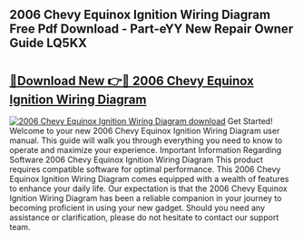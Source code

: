 ## 2006 Chevy Equinox Ignition Wiring Diagram Free Pdf Download - Part-eYY New Repair Owner Guide LQ5KX

# <h2><a href="http://dfk9hg6.blite.top/?on=2006+Chevy+Equinox+Ignition+Wiring+Diagram">🔗Download New 👉🔴 2006 Chevy Equinox Ignition Wiring Diagram</a></h2>

[![2006 Chevy Equinox Ignition Wiring Diagram download](https://i.imgur.com/lujVjoI.png)](http://dfk9hg6.blite.top/?on=2006+Chevy+Equinox+Ignition+Wiring+Diagram)
Get Started! Welcome to your new 2006 Chevy Equinox Ignition Wiring Diagram user manual. This guide will walk you through everything you need to know to operate and maximize your experience. Important Information Regarding Software 2006 Chevy Equinox Ignition Wiring Diagram This product requires compatible software for optimal performance. This 2006 Chevy Equinox Ignition Wiring Diagram comes equipped with a wealth of features to enhance your daily life. Our expectation is that the 2006 Chevy Equinox Ignition Wiring Diagram has been a reliable companion in your journey to becoming proficient in using your new gadget. Should you need any assistance or clarification, please do not hesitate to contact our support team.
